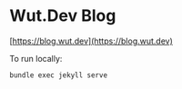 # Wut.Dev Blog

[https://blog.wut.dev](https://blog.wut.dev)

To run locally:

```
bundle exec jekyll serve
```